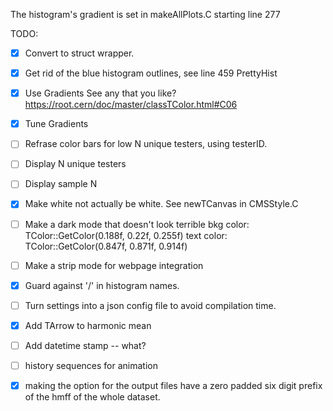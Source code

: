 The histogram's gradient is set in makeAllPlots.C starting line 277

TODO: 
- [x] Convert to struct wrapper.
- [x] Get rid of the blue histogram outlines, see line 459 PrettyHist
- [x] Use Gradients
    See any that you like? https://root.cern/doc/master/classTColor.html#C06
- [x] Tune Gradients
- [ ] Refrase color bars for low N unique testers, using testerID.
- [ ] Display N unique testers
- [ ] Display sample N
- [x] Make white not actually be white. See newTCanvas in CMSStyle.C
- [ ] Make a dark mode that doesn't look terrible
    bkg color: TColor::GetColor(0.188f, 0.22f, 0.255f)
    text color: TColor::GetColor(0.847f, 0.871f, 0.914f)
- [ ] Make a strip mode for webpage integration
- [x] Guard against '/' in histogram names.
- [ ] Turn settings into a json config file to avoid compilation time.
- [x] Add TArrow to harmonic mean
- [ ] Add datetime stamp -- what?
- [ ] history sequences for animation
- [x] making the option for the output files have a zero padded six digit prefix of the hmff of the whole dataset.

